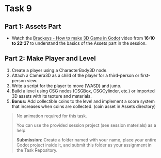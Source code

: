 # Task 9

## Part 1: Assets Part

- Watch the [Brackeys - How to make 3D Game in Godot](https://youtu.be/ke5KpqcoiIU?si=yHTrnJ__tzA6LMPu&t=970) video from **16:10 to 22:37** to understand the basics of the Assets part in the session.

## Part 2: Make Player and Level

1. Create a player using a CharacterBody3D node.
2. Attach a Camera3D as a child of the player for a third-person or first-person view.
3. Write a script for the player to move (WASD) and jump.
4. Build a level using CSG nodes (CSGBox, CSGCylinder, etc.) or imported 3D assets with its texture and materials.
5. **Bonus:** Add collectible coins to the level and implement a score system that increases when coins are collected. (coin asset in Assets directory)

> No animation required for this task.
>
> You can use the provided session project (see session materials) as a help.
>
> **Submission:** Create a folder named with your name, place your entire Godot project inside it, and submit this folder as your assignment in the Task Repository.

